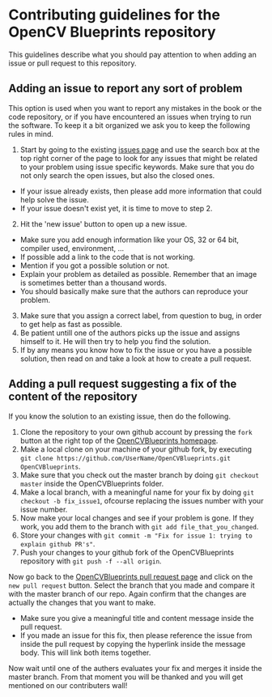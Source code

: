 # Contributing guidelines for the OpenCV Blueprints repository

This guidelines describe what you should pay attention to when adding an issue or pull request to this repository.

## Adding an issue to report any sort of problem

This option is used when you want to report any mistakes in the book or the code repository, or if you have encountered an issues when trying to run the software. To keep it a bit organized we ask you to keep the following rules in mind.

1. Start by going to the existing [issues page](https://github.com/OpenCVBlueprints/OpenCVBlueprints/issues) and use the search box at the top right corner of the page to look for any issues that might be related to your problem using issue specific keywords. Make sure that you do not only search the open issues, but also the closed ones.
 * If your issue already exists, then please add more information that could help solve the issue.
 * If your issue doesn't exist yet, it is time to move to step 2.
2. Hit the 'new issue' button to open up a new issue.
 * Make sure you add enough information like your OS, 32 or 64 bit, compiler used, environment, ...
 * If possible add a link to the code that is not working.
 * Mention if you got a possible solution or not.
 * Explain your problem as detailed as possible. Remember that an image is sometimes better than a thousand words.
 * You should basically make sure that the authors can reproduce your problem.
3. Make sure that you assign a correct label, from question to bug, in order to get help as fast as possible.
4. Be patient untill one of the authors picks up the issue and assigns himself to it. He will then try to help you find the solution.
5. If by any means you know how to fix the issue or you have a possible solution, then read on and take a look at how to create a pull request.

## Adding a pull request suggesting a fix of the content of the repository

If you know the solution to an existing issue, then do the following.

1. Clone the repository to your own github account by pressing the `fork` button at the right top of the [OpenCVBlueprints homepage](https://github.com/OpenCVBlueprints/OpenCVBlueprints).
2. Make a local clone on your machine of your github fork, by executing `git clone https://github.com/UserName/OpenCVBlueprints.git OpenCVBlueprints`.
3. Make sure that you check out the master branch by doing `git checkout master` inside the OpenCVBlueprints folder.
4. Make a local branch, with a meaningful name for your fix by doing `git checkout -b fix_issue1`, ofcourse replacing the issues number with your issue number.
5. Now make your local changes and see if your problem is gone. If they work, you add them to the branch with `git add file_that_you_changed`.
6. Store your changes with `git commit -m "Fix for issue 1: trying to explain github PR's"`.
7. Push your changes to your github fork of the OpenCVBlueprints repository with `git push -f --all origin`.

Now go back to the [OpenCVBlueprints pull request page](https://github.com/OpenCVBlueprints/OpenCVBlueprints/pulls) and click on the `new pull request` button. Select the branch that you made and compare it with the master branch of our repo. Again confirm that the changes are actually the changes that you want to make.

* Make sure you give a meaningful title and content message inside the pull request.
* If you made an issue for this fix, then please reference the issue from inside the pull request by copying the hyperlink inside the message body. This will link both items together.

Now wait until one of the authers evaluates your fix and merges it inside the master branch. From that moment you will be thanked and you will get mentioned on our contributers wall!

 

